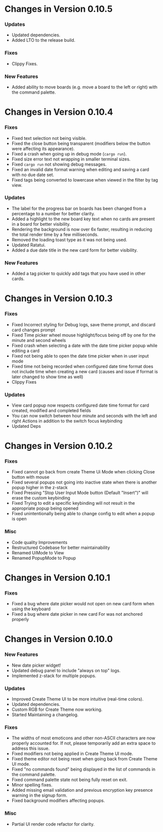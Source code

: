 Changes in Version 0.10.5
=========================

### Updates

- Updated dependencies.
- Added LTO to the release build.

### Fixes

- Clippy Fixes.

### New Features

- Added ability to move boards (e.g. move a board to the left or right) with the command palette.

Changes in Version 0.10.4
=========================

### Fixes

- Fixed text selection not being visible.
- Fixed the close button being transparent (modifiers below the button were affecting its appearance).
- Fixed a crash when going up in debug mode (`cargo run`).
- Fixed size error text not wrapping in smaller terminal sizes.
- Fixed `cargo run` not showing debug messages.
- Fixed an invalid date format warning when editing and saving a card with no due date set.
- Fixed tags being converted to lowercase when viewed in the filter by tag view.

### Updates

- The label for the progress bar on boards has been changed from a percentage to a number for better clarity.
- Added a highlight to the new board key text when no cards are present in a board for better visibility.
- Rendering the background is now over 6x faster, resulting in reducing the total render time by a few milliseconds.
- Removed the loading toast type as it was not being used.
- Updated Ratatui.
- Added a due date title in the new card form for better visibility.

### New Features

- Added a tag picker to quickly add tags that you have used in other cards.

Changes in Version 0.10.3
=========================

### Fixes

- Fixed Incorrect styling for Debug logs, save theme prompt, and discard card changes prompt
- Fixed Time picker wheel mouse highlight/focus being off by one for the minute and second wheels
- Fixed crash when selecting a date with the date time picker popup while editing a card
- Fixed not being able to open the date time picker when in user input mode
- Fixed time not being recorded when configured date time format does not include time when creating a new card (causes and issue if format is later changed to show time as well)
- Clippy Fixes

### Updates

- View card popup now respects configured date time format for card created, modified and completed fields
- You can now switch between hour minute and seconds with the left and right Actions in addition to the switch focus keybinding
- Updated Deps

Changes in Version 0.10.2
=========================

### Fixes

- Fixed cannot go back from create Theme Ui Mode when clicking Close button with mouse
- Fixed several popups not going into inactive state when there is another popup higher in the z-stack
- Fixed Pressing "Stop User Input Mode button (Default "Insert")" will erase the custom keybinding
- Fixed Trying to edit a specific keybinding will not result in the appropriate popup being opened
- Fixed unintentionally being able to change config to edit when a popup is open

### Misc

- Code quality Improvements
- Restructured Codebase for better maintainability
- Renamed UiMode to View
- Renamed PopupMode to Popup

Changes in Version 0.10.1
=========================

### Fixes

- Fixed a bug where date picker would not open on new card form when using the keyboard
- Fixed a bug where date picker in new card For was not anchored properly

Changes in Version 0.10.0
=========================

### New Features

- New date picker widget!
- Updated debug panel to include "always on top" logs.
- Implemented z-stack for multiple popups.

### Updates

- Improved Create Theme UI to be more intuitive (real-time colors).
- Updated dependencies.
- Custom RGB for Create Theme now working.
- Started Maintaining a changelog.

### Fixes

- The widths of most emoticons and other non-ASCII characters are now properly accounted for. If not, please temporarily add an extra space to address this issue.
- Fixed modifiers not being applied in Create Theme UI mode.
- Fixed theme editor not being reset when going back from Create Theme UI mode.
- Fixed "no commands found" being displayed in the list of commands in the command palette.
- Fixed command palette state not being fully reset on exit.
- Minor spelling fixes.
- Added missing email validation and previous encryption key presence warning in the signup form.
- Fixed background modifiers affecting popups.

### Misc

- Partial UI render code refactor for clarity.
